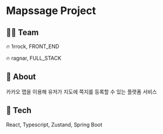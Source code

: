 # Mapssage Project

## 🤜🤛 Team
🔥 1rrock, FRONT_END

🔥 ragnar, FULL_STACK

## 🧐 About
카카오 맵을 이용해 유저가 지도에 쪽지를 등록할 수 있는 플랫폼 서비스

## 🤖 Tech
React, Typescript, Zustand, Spring Boot
